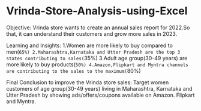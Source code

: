 # Vrinda-Store-Analysis-using-Excel

Objective: Vrinda store wants to create an annual sales report for 2022.So that, it can understand their customers and grow more sales in 2023.

Learning and Insights:
 1.Women are more likely to buy compared to men(`65%)
 2.Maharashtra,Karnataka and Utter Pradesh are the top 3 states contributing to sales(`35%)
 3.Adult age group(30-49 years) are more likely to buy products(`50%)
 4.Amazon,Flipkart and Myntra channels are contributing to the sales to the maximum(`80%)

Final Conclusion to improve the Vrinda store sales:
Target women customers of age group(30-49 years) living in Maharashtra, Karnataka and Utter Pradesh by showing ads/offers/coupons available on Amazon. Flipkart and Myntra.
